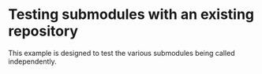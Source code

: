 # Testing submodules with an existing repository

This example is designed to test the various submodules being called independently.
